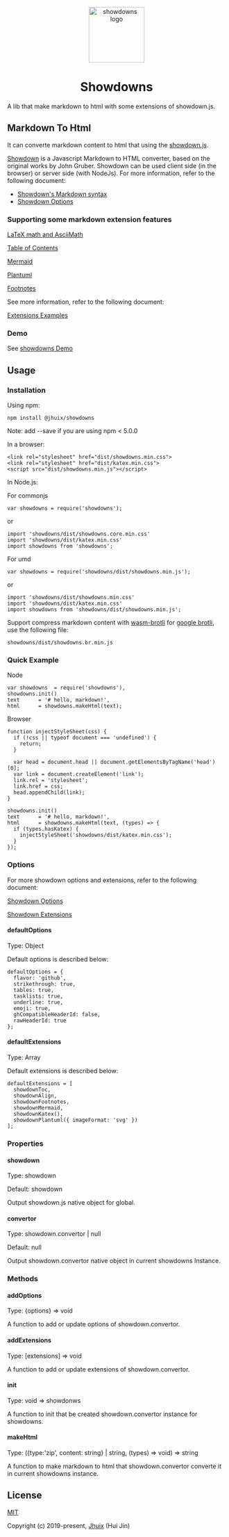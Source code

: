<p align="center"><a href="https://jhuix.github.io/showdowns" target="_blank" rel="noopener noreferrer"><img width="128" src="https://jhuix.github.io/showdowns/logo.png" alt="showdowns logo"></a></p>

<h1 align="center">Showdowns</h1>

A lib that make markdown to html with some extensions of showdown.js.

## Markdown To Html

It can converte markdown content to html that using the [showdown.js](https://github.com/showdownjs/showdown).

[Showdown](https://github.com/showdownjs/showdown) is a Javascript Markdown to HTML converter, based on the original works by John Gruber. Showdown can be used client side (in the browser) or server side (with NodeJs). For more information, refer to the following document:

- [Showdown's Markdown syntax](https://github.com/showdownjs/showdown/wiki/Showdown's-Markdown-syntax)
- [Showdown Options](https://github.com/showdownjs/showdown/wiki/Showdown-options)

### Supporting some markdown extension features

[LaTeX math and AsciiMath](https://github.com/jhuix/showdowns/blob/master/docs/demo.md#latex-math-and-asciimath)

[Table of Contents](https://github.com/jhuix/showdowns/blob/master/docs/demo.md#table-of-contents)

[Mermaid](https://github.com/jhuix/showdowns/blob/master/docs/demo.md#mermaid)

[Plantuml](https://github.com/jhuix/showdowns/blob/master/docs/demo.md#plantuml)

[Footnotes](https://github.com/jhuix/showdowns/blob/master/docs/demo.md#footnotes)

See more information, refer to the following document:

[Extensions Examples](https://github.com/jhuix/showdowns/blob/master/docs/demo.md)

### Demo

See [showdowns Demo](https://jhuix.github.io/showdowns/)

## Usage

### Installation

Using npm:

    npm install @jhuix/showdowns

Note: add --save if you are using npm < 5.0.0

In a browser:

    <link rel="stylesheet" href="dist/showdowns.min.css">
    <link rel="stylesheet" href="dist/katex.min.css">
    <script src="dist/showdowns.min.js"></script>

In Node.js:

For commonjs

    var showdowns = require('showdowns');

or

    import 'showdowns/dist/showdowns.core.min.css'
    import 'showdowns/dist/katex.min.css'
    import showdowns from 'showdowns';

For umd

    var showdowns = require('showdowns/dist/showdowns.min.js');

or

    import 'showdowns/dist/showdowns.min.css'
    import 'showdowns/dist/katex.min.css'
    import showdowns from 'showdowns/dist/showdowns.min.js';

Support compress markdown content with [wasm-brotli](https://github.com/dfrankland/wasm-brotli) for [google brotli](https://github.com/google/brotli), use the following file:

    showdowns/dist/showdowns.br.min.js


### Quick Example

Node

    var showdowns  = require('showdowns'),
    showdowns.init()
    text      = '# hello, markdown!',
    html      = showdowns.makeHtml(text);

Browser

    function injectStyleSheet(css) {
      if (!css || typeof document === 'undefined') {
        return;
      }

      var head = document.head || document.getElementsByTagName('head')[0];
      var link = document.createElement('link');
      link.rel = 'stylesheet';
      link.href = css;
      head.appendChild(link);
    }

    showdowns.init()
    text      = '# hello, markdown!',
    html      = showdowns.makeHtml(text, (types) => {
      if (types.hasKatex) {
        injectStyleSheet('showdowns/dist/katex.min.css');
      }
    });

### Options

For more showdown options and extensions, refer to the following document:

[Showdown Options](https://github.com/showdownjs/showdown/blob/master/README.md#options)

[Showdown Extensions](https://github.com/showdownjs/showdown/blob/master/README.md#extensions)

#### defaultOptions

Type: Object

Default options is described below:

    defaultOptions = {
      flavor: 'github',
      strikethrough: true,
      tables: true,
      tasklists: true,
      underline: true,
      emoji: true,
      ghCompatibleHeaderId: false,
      rawHeaderId: true
    };

#### defaultExtensions

Type: Array

Default extensions is described below:

    defaultExtensions = [
      showdownToc,
      showdownAlign,
      showdownFootnotes,
      showdownMermaid,
      showdownKatex(),
      showdownPlantuml({ imageFormat: 'svg' })
    ];

### Properties

#### showdown

Type: showdown

Default: showdown

Output showdown.js native object for global.

#### convertor

Type: showdown.convertor | null

Default: null

Output showdown.convertor native object in current showdowns Instance.

### Methods

#### addOptions

Type: {options} => void

A function to add or update options of showdown.convertor.

#### addExtensions

Type: \[extensions] => void

A function to add or update extensions of showdown.convertor.

#### init

Type: void => showdonws

A function to init that be created showdown.convertor instance for showdowns.

#### makeHtml

Type: ({type:'zip', content: string} | string, (types) => void) => string

A function to make markdown to html that showdown.convertor converte it in current showdowns instance.

## License

[MIT](http://opensource.org/licenses/MIT)

Copyright (c) 2019-present, [Jhuix](mailto:jhuix0117@gmail.com) (Hui Jin)
